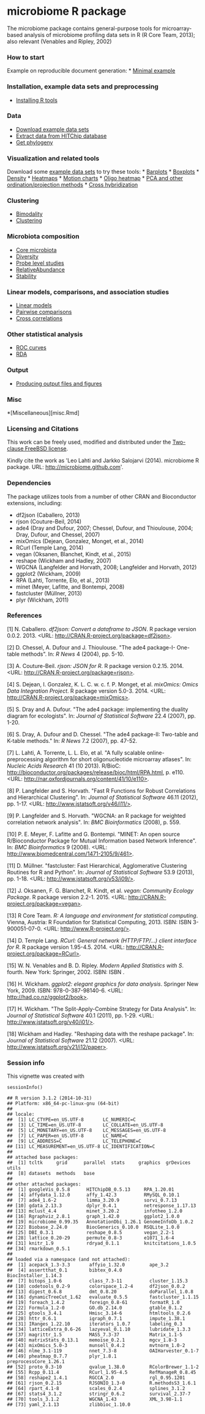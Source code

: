 <!--
  %\VignetteEngine{knitr::rmarkdown}
  %\VignetteIndexEntry{microbiome tutorial}
  %\usepackage[utf8]{inputenc}
-->




microbiome R package
====================

The microbiome package contains general-purpose tools for microarray-based analysis of microbiome profiling data sets in R (R Core Team, 2013); also relevant (Venables and Ripley, 2002)

### How to start

Example on reproducible document generation:
\* [Minimal example](Template.Rmd)

### Installation, example data sets and preprocessing

-   [Installing R tools](Installation.md)

### Data

-   [Download example data sets](Data.md)
-   [Extract data from HITChip database](https://github.com/microbiome/HITChipDB/blob/master/vignettes/vignette.md)
-   [Get phylogeny](Phylogeny.md)

### Visualization and related tools

Download some [example data sets](Data.md) to try these tools: \* [Barplots](Barplots.md) \* [Boxplots](Boxplots.md) \* [Density](Density.md) \* [Heatmaps](Heatmap.md) \* [Motion charts](Motionchart.md) \* [Oligo heatmap](Oligoheatmap.md) \* [PCA and other ordination/projection methods](PCA.md) \* [Cross hybridization](Crosshyb.md)

### Clustering

-   [Bimodality](Bimodality.md)
-   [Clustering](Clustering.md)

### Microbiota composition

-   [Core microbiota](Core.md)
-   [Diversity](Diversity.md)
-   [Probe level studies](Probelevel.md)
-   [RelativeAbundance](RelativeAbundance.md)
-   [Stability](Stability.md)

### Linear models, comparisons, and association studies

-   [Linear models](limma.md)
-   [Pairwise comparisons](Comparisons.md)
-   [Cross correlations](Crosscorrelation.md)

### Other statistical analysis

-   [ROC curves](ROC.md)
-   [RDA](RDA.md)

### Output

-   [Producing output files and figures](Output.md)

### Misc

\*[Miscellaneous][misc.Rmd]

### Licensing and Citations

This work can be freely used, modified and distributed under the [Two-clause FreeBSD license](http://en.wikipedia.org/wiki/BSD_licenses).

Kindly cite the work as 'Leo Lahti and Jarkko Salojarvi (2014). microbiome R package. URL: <http://microbiome.github.com>'.

### Dependencies

The package utilizes tools from a number of other CRAN and Bioconductor extensions, including:

-   df2json (Caballero, 2013)
-   rjson (Couture-Beil, 2014)
-   ade4 (Dray and Dufour, 2007; Chessel, Dufour, and Thioulouse, 2004; Dray, Dufour, and Chessel, 2007)
-   mixOmics (Dejean, Gonzalez, Monget, et al., 2014)
-   RCurl (Temple Lang, 2014)
-   vegan (Oksanen, Blanchet, Kindt, et al., 2015)
-   reshape (Wickham and Hadley, 2007)
-   WGCNA (Langfelder and Horvath, 2008; Langfelder and Horvath, 2012)
-   ggplot2 (Wickham, 2009)
-   RPA (Lahti, Torrente, Elo, et al., 2013)
-   minet (Meyer, Lafitte, and Bontempi, 2008)
-   fastcluster (Müllner, 2013)
-   plyr (Wickham, 2011)

### References

[1] N. Caballero. *df2json: Convert a dataframe to JSON*. R package version 0.0.2. 2013. <URL:
http://CRAN.R-project.org/package=df2json>.

[2] D. Chessel, A. Dufour and J. Thioulouse. "The ade4 package-I- One-table methods". In: *R News* 4 (2004), pp. 5-10.

[3] A. Couture-Beil. *rjson: JSON for R*. R package version 0.2.15. 2014. <URL: http://CRAN.R-project.org/package=rjson>.

[4] S. Dejean, I. Gonzalez, K. L. C. w. c. f. P. Monget, et al. *mixOmics: Omics Data Integration Project*. R package version 5.0-3. 2014. <URL: http://CRAN.R-project.org/package=mixOmics>.

[5] S. Dray and A. Dufour. "The ade4 package: implementing the duality diagram for ecologists". In: *Journal of Statistical Software* 22.4 (2007), pp. 1-20.

[6] S. Dray, A. Dufour and D. Chessel. "The ade4 package-II: Two-table and K-table methods." In: *R News* 7.2 (2007), pp. 47-52.

[7] L. Lahti, A. Torrente, L. L. Elo, et al. "A fully scalable online-preprocessing algorithm for short oligonucleotide microarray atlases". In: *Nucleic Acids Research* 41 (10 2013). R/BioC: <http://bioconductor.org/packages/release/bioc/html/RPA.html>, p. e110. <URL: http://nar.oxfordjournals.org/content/41/10/e110>.

[8] P. Langfelder and S. Horvath. "Fast R Functions for Robust Correlations and Hierarchical Clustering". In: *Journal of Statistical Software* 46.11 (2012), pp. 1-17. <URL:
http://www.jstatsoft.org/v46/i11/>.

[9] P. Langfelder and S. Horvath. "WGCNA: an R package for weighted correlation network analysis". In: *BMC Bioinformatics* (2008), p. 559.

[10] P. E. Meyer, F. Lafitte and G. Bontempi. "MINET: An open source R/Bioconductor Package for Mutual Information based Network Inference". In: *BMC Bioinformatics* 9 (2008). <URL:
http://www.biomedcentral.com/1471-2105/9/461>.

[11] D. Müllner. "fastcluster: Fast Hierarchical, Agglomerative Clustering Routines for R and Python". In: *Journal of Statistical Software* 53.9 (2013), pp. 1-18. <URL:
http://www.jstatsoft.org/v53/i09/>.

[12] J. Oksanen, F. G. Blanchet, R. Kindt, et al. *vegan: Community Ecology Package*. R package version 2.2-1. 2015. <URL:
http://CRAN.R-project.org/package=vegan>.

[13] R Core Team. *R: A language and environment for statistical computing*. Vienna, Austria: R Foundation for Statistical Computing, 2013. ISBN: ISBN 3-900051-07-0. <URL:
http://www.R-project.org/>.

[14] D. Temple Lang. *RCurl: General network (HTTP/FTP/...) client interface for R*. R package version 1.95-4.5. 2014. <URL:
http://CRAN.R-project.org/package=RCurl>.

[15] W. N. Venables and B. D. Ripley. *Modern Applied Statistics with S*. fourth. New York: Springer, 2002. ISBN: ISBN .

[16] H. Wickham. *ggplot2: elegant graphics for data analysis*. Springer New York, 2009. ISBN: 978-0-387-98140-6. <URL:
http://had.co.nz/ggplot2/book>.

[17] H. Wickham. "The Split-Apply-Combine Strategy for Data Analysis". In: *Journal of Statistical Software* 40.1 (2011), pp. 1-29. <URL: http://www.jstatsoft.org/v40/i01/>.

[18] Wickham and Hadley. "Reshaping data with the reshape package". In: *Journal of Statistical Software* 21.12 (2007). <URL: http://www.jstatsoft.org/v21/i12/paper>.

### Session info

This vignette was created with

``` {.r}
sessionInfo()
```

    ## R version 3.1.2 (2014-10-31)
    ## Platform: x86_64-pc-linux-gnu (64-bit)
    ## 
    ## locale:
    ##  [1] LC_CTYPE=en_US.UTF-8       LC_NUMERIC=C              
    ##  [3] LC_TIME=en_US.UTF-8        LC_COLLATE=en_US.UTF-8    
    ##  [5] LC_MONETARY=en_US.UTF-8    LC_MESSAGES=en_US.UTF-8   
    ##  [7] LC_PAPER=en_US.UTF-8       LC_NAME=C                 
    ##  [9] LC_ADDRESS=C               LC_TELEPHONE=C            
    ## [11] LC_MEASUREMENT=en_US.UTF-8 LC_IDENTIFICATION=C       
    ## 
    ## attached base packages:
    ##  [1] tcltk     grid      parallel  stats     graphics  grDevices utils    
    ##  [8] datasets  methods   base     
    ## 
    ## other attached packages:
    ##  [1] googleVis_0.5.8      HITChipDB_0.5.13     RPA_1.20.01         
    ##  [4] affydata_1.12.0      affy_1.42.3          RMySQL_0.10.1       
    ##  [7] ade4_1.6-2           limma_3.20.9         sorvi_0.7.13        
    ## [10] gdata_2.13.3         dplyr_0.4.1          netresponse_1.17.13 
    ## [13] mclust_4.4           minet_3.20.2         infotheo_1.2.0      
    ## [16] Rgraphviz_2.8.1      graph_1.42.0         ggplot2_1.0.0       
    ## [19] microbiome_0.99.35   AnnotationDbi_1.26.1 GenomeInfoDb_1.0.2  
    ## [22] Biobase_2.24.0       BiocGenerics_0.10.0  RSQLite_1.0.0       
    ## [25] DBI_0.3.1            reshape_0.8.5        vegan_2.2-1         
    ## [28] lattice_0.20-29      permute_0.8-3        e1071_1.6-4         
    ## [31] knitr_1.9            rdryad_0.1.1         knitcitations_1.0.5 
    ## [34] rmarkdown_0.5.1     
    ## 
    ## loaded via a namespace (and not attached):
    ##  [1] acepack_1.3-3.3       affyio_1.32.0         ape_3.2              
    ##  [4] assertthat_0.1        bibtex_0.4.0          BiocInstaller_1.14.3 
    ##  [7] bitops_1.0-6          class_7.3-11          cluster_1.15.3       
    ## [10] codetools_0.2-9       colorspace_1.2-4      df2json_0.0.2        
    ## [13] digest_0.6.8          dmt_0.8.20            doParallel_1.0.8     
    ## [16] dynamicTreeCut_1.62   evaluate_0.5.5        fastcluster_1.1.15   
    ## [19] foreach_1.4.2         foreign_0.8-61        formatR_1.0          
    ## [22] Formula_1.2-0         GO.db_2.14.0          gtable_0.1.2         
    ## [25] gtools_3.4.1          Hmisc_3.14-6          htmltools_0.2.6      
    ## [28] httr_0.6.1            igraph_0.7.1          impute_1.38.1        
    ## [31] IRanges_1.22.10       iterators_1.0.7       labeling_0.3         
    ## [34] latticeExtra_0.6-26   lazyeval_0.1.10       lubridate_1.3.3      
    ## [37] magrittr_1.5          MASS_7.3-37           Matrix_1.1-5         
    ## [40] matrixStats_0.13.1    memoise_0.2.1         mgcv_1.8-3           
    ## [43] mixOmics_5.0-3        munsell_0.4.2         mvtnorm_1.0-2        
    ## [46] nlme_3.1-119          nnet_7.3-8            OAIHarvester_0.1-7   
    ## [49] pheatmap_0.7.7        plyr_1.8.1            preprocessCore_1.26.1
    ## [52] proto_0.3-10          qvalue_1.38.0         RColorBrewer_1.1-2   
    ## [55] Rcpp_0.11.4           RCurl_1.95-4.5        RefManageR_0.8.45    
    ## [58] reshape2_1.4.1        RGCCA_2.0             rgl_0.95.1201        
    ## [61] rjson_0.2.15          RJSONIO_1.3-0         R.methodsS3_1.6.1    
    ## [64] rpart_4.1-8           scales_0.2.4          splines_3.1.2        
    ## [67] stats4_3.1.2          stringr_0.6.2         survival_2.37-7      
    ## [70] tools_3.1.2           WGCNA_1.43            XML_3.98-1.1         
    ## [73] yaml_2.1.13           zlibbioc_1.10.0
